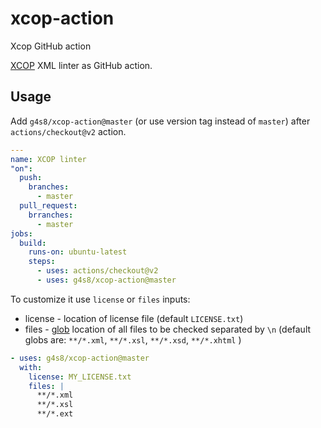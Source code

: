 # xcop-action
Xcop GitHub action

[XCOP](https://github.com/yegor256/xcop) XML linter as GitHub action.

## Usage

Add `g4s8/xcop-action@master` (or use version tag instead of `master`)
after `actions/checkout@v2` action.

```yaml
---
name: XCOP linter
"on":
  push:
    branches:
      - master
  pull_request:
    brranches:
      - master
jobs:
  build:
    runs-on: ubuntu-latest
    steps:
      - uses: actions/checkout@v2
      - uses: g4s8/xcop-action@master
```

To customize it use `license` or `files` inputs:
 - license - location of license file (default `LICENSE.txt`)
 - files - [glob](https://en.wikipedia.org/wiki/Glob_%28programming%29) location
 of all files to be checked separated by `\n` (default globs are: `**/*.xml`, `**/*.xsl`, `**/*.xsd`, `**/*.xhtml` )

```yaml
- uses: g4s8/xcop-action@master
  with:
    license: MY_LICENSE.txt
    files: |
      **/*.xml
      **/*.xsl
      **/*.ext
```
